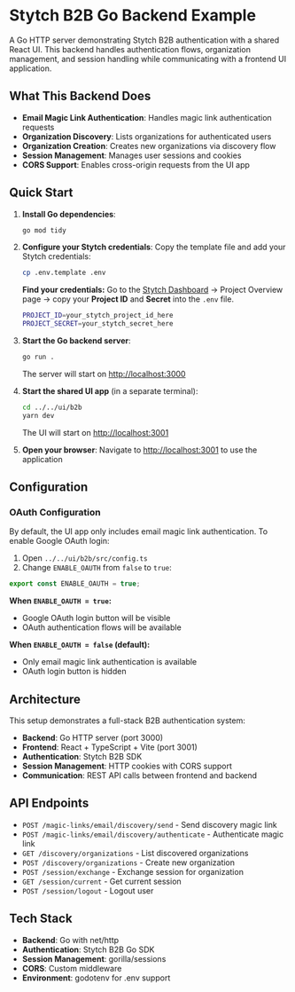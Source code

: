 # Stytch B2B Go Backend Example

A Go HTTP server demonstrating Stytch B2B authentication with a shared React UI. This backend handles authentication flows, organization management, and session handling while communicating with a frontend UI application.

## What This Backend Does

- **Email Magic Link Authentication**: Handles magic link authentication requests
- **Organization Discovery**: Lists organizations for authenticated users
- **Organization Creation**: Creates new organizations via discovery flow
- **Session Management**: Manages user sessions and cookies
- **CORS Support**: Enables cross-origin requests from the UI app

## Quick Start

1. **Install Go dependencies**:

   ```bash
   go mod tidy
   ```

2. **Configure your Stytch credentials**:
   Copy the template file and add your Stytch credentials:

   ```bash
   cp .env.template .env
   ```

   **Find your credentials:** Go to the [Stytch Dashboard](https://stytch.com/dashboard) → Project Overview page → copy your **Project ID** and **Secret** into the `.env` file.

   ```bash
   PROJECT_ID=your_stytch_project_id_here
   PROJECT_SECRET=your_stytch_secret_here
   ```

3. **Start the Go backend server**:

   ```bash
   go run .
   ```

   The server will start on [http://localhost:3000](http://localhost:3000)

4. **Start the shared UI app** (in a separate terminal):

   ```bash
   cd ../../ui/b2b
   yarn dev
   ```

   The UI will start on [http://localhost:3001](http://localhost:3001)

5. **Open your browser**:
   Navigate to [http://localhost:3001](http://localhost:3001) to use the application

## Configuration

### OAuth Configuration

By default, the UI app only includes email magic link authentication. To enable Google OAuth login:

1. Open `../../ui/b2b/src/config.ts`
2. Change `ENABLE_OAUTH` from `false` to `true`:

```typescript
export const ENABLE_OAUTH = true;
```

**When `ENABLE_OAUTH = true`:**

- Google OAuth login button will be visible
- OAuth authentication flows will be available

**When `ENABLE_OAUTH = false` (default):**

- Only email magic link authentication is available
- OAuth login button is hidden

## Architecture

This setup demonstrates a full-stack B2B authentication system:

- **Backend**: Go HTTP server (port 3000)
- **Frontend**: React + TypeScript + Vite (port 3001)
- **Authentication**: Stytch B2B SDK
- **Session Management**: HTTP cookies with CORS support
- **Communication**: REST API calls between frontend and backend

## API Endpoints

- `POST /magic-links/email/discovery/send` - Send discovery magic link
- `POST /magic-links/email/discovery/authenticate` - Authenticate magic link
- `GET /discovery/organizations` - List discovered organizations
- `POST /discovery/organizations` - Create new organization
- `POST /session/exchange` - Exchange session for organization
- `GET /session/current` - Get current session
- `POST /session/logout` - Logout user

## Tech Stack

- **Backend**: Go with net/http
- **Authentication**: Stytch B2B Go SDK
- **Session Management**: gorilla/sessions
- **CORS**: Custom middleware
- **Environment**: godotenv for .env support
